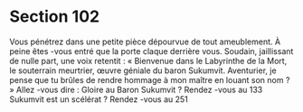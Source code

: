# Section 102

Vous pénétrez dans une petite pièce dépourvue de tout ameublement. À peine êtes -vous
entré que la porte claque derrière vous. Soudain, jaillissant de nulle part, une voix
retentit  : « Bienvenue dans le Labyrinthe de la Mort, le souterrain meurtrier, œuvre
géniale du baron Sukumvit. Aventurier, je pense que tu brûles de rendre hommage à mon
maître en louant son nom  ? » Allez -vous dire  :
Gloire au Baron Sukumvit  ?      Rendez -vous au 133
Sukumvit est un scélérat  ?      Rendez -vous au 251